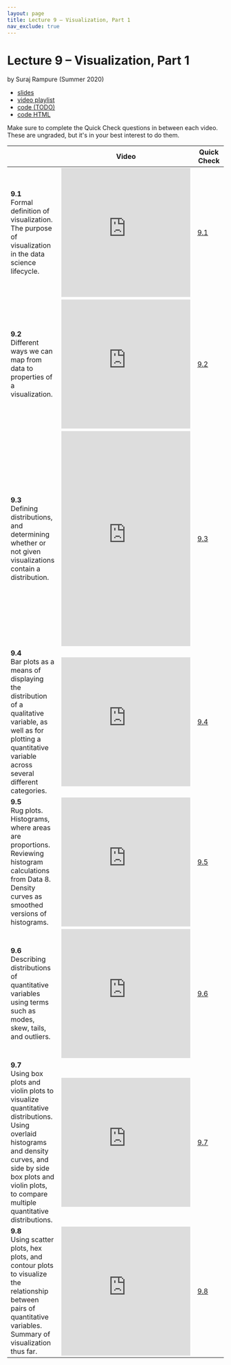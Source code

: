 ```yaml
---
layout: page
title: Lecture 9 – Visualization, Part 1
nav_exclude: true
---
```


# Lecture 9 – Visualization, Part 1

by Suraj Rampure (Summer 2020)

- [slides](https://docs.google.com/presentation/d/1TpwM15CBB0_jDMBH3cxeZFW69y-6yg9IIVHKrEoEPf4/edit#slide=id.p)
- [video playlist](https://www.youtube.com/playlist?list=PLQCcNQgUcDfoRWEe4n1MysJx3zCO5GwGi)
- [code (TODO)]()
- [code HTML](../../resources/assets/lectures/lec09/lec09.html)

Make sure to complete the Quick Check questions in between each video. These are ungraded, but it's in your best interest to do them.

<table>
<colgroup>
<col style="width: 25%" />
<col style="width: 25%" />
<col style="width: 25%" />
</colgroup>
<thead>
<tr class="header">
<th></th>
<th>Video</th>
<th>Quick Check</th>
</tr>
</thead>
<tbody>
<tr>
<td><strong>9.1</strong> <br>Formal definition of visualization. The purpose of visualization in the data science lifecycle.</td>
<td><iframe width="300" height="300" height src="https://youtube.com/embed/CFAmZPMvkxQ" frameborder="0" allow="accelerometer; autoplay; encrypted-media; gyroscope; picture-in-picture" allowfullscreen></iframe></td>
<td><a href="https://docs.google.com/forms/d/e/1FAIpQLSdXwxwx6JEjqys3EcjadBoMCMGUH9OSc3MJbzWOB34e9uEPjg/viewform" target="\_blank">9.1</a></td>
</tr>
<tr>
<td><strong>9.2</strong> <br>Different ways we can map from data to properties of a visualization.</td>
<td><iframe width="300" height="300" height src="https://youtube.com/embed/f1vjHpvEYLY" frameborder="0" allow="accelerometer; autoplay; encrypted-media; gyroscope; picture-in-picture" allowfullscreen></iframe></td>
<td><a href="https://docs.google.com/forms/d/e/1FAIpQLSdPXEUEla8m77mDkO04t9n-suMpdxU7pOvxR3tlW3sYIsFG4g/viewform" target="\_blank">9.2</a></td>
</tr>
<tr>
<td><strong>9.3</strong> <br>Defining distributions, and determining whether or not given visualizations contain a distribution.</td>
<td><iframe width="300" height="500" height src="https://youtube.com/embed/027kNDS-xw8" frameborder="0" allow="accelerometer; autoplay; encrypted-media; gyroscope; picture-in-picture" allowfullscreen></iframe></td>
<td><a href="https://docs.google.com/forms/d/e/1FAIpQLSfmpKWlPEOAke8LSzxe6VJvEbct-_qzNZMdlv7zSc-y_9wM3Q/viewform" target="\_blank">9.3</a></td>
</tr>
<tr>
<td><strong>9.4</strong> <br>Bar plots as a means of displaying the distribution of a qualitative variable, as well as for plotting a quantitative variable across several different categories.</td>
<td><iframe width="300" height="300" height src="https://youtube.com/embed/tf7V7b4J9hs" frameborder="0" allow="accelerometer; autoplay; encrypted-media; gyroscope; picture-in-picture" allowfullscreen></iframe></td>
<td><a href="https://docs.google.com/forms/d/e/1FAIpQLScT9JtJvCjyfOZDHO1dqPjGFWHF_RGqUuDXI4yPgW5WL7jx5Q/viewform" target="\_blank">9.4</a></td>
</tr>
<tr>
<td><strong>9.5</strong> <br>Rug plots. Histograms, where areas are proportions. Reviewing histogram calculations from Data 8. Density curves as smoothed versions of histograms.</td>
<td><iframe width="300" height="300" height src="https://youtube.com/embed/vpDpB2v9rWo" frameborder="0" allow="accelerometer; autoplay; encrypted-media; gyroscope; picture-in-picture" allowfullscreen></iframe></td>
<td><a href="https://docs.google.com/forms/d/e/1FAIpQLScGf7TZDFn4fG_v-_f9MiyuyWkwlpJI-ip5qLq4-NJmsog0pw/viewform" target="\_blank">9.5</a></td>
</tr>
<tr>
<td><strong>9.6</strong> <br>Describing distributions of quantitative variables using terms such as modes, skew, tails, and outliers.</td>
<td><iframe width="300" height="300" height src="https://youtube.com/embed/43fz5L-8BT0" frameborder="0" allow="accelerometer; autoplay; encrypted-media; gyroscope; picture-in-picture" allowfullscreen></iframe></td>
<td><a href="https://docs.google.com/forms/d/e/1FAIpQLSeMrkGPweXW46ehJsrHs7bluqB0zKtxBjjLHzsZ4IXWJrKqGA/viewform" target="\_blank">9.6</a></td>
</tr>
<tr>
<td><strong>9.7</strong> <br>Using box plots and violin plots to visualize quantitative distributions. Using overlaid histograms and density curves, and side by side box plots and violin plots, to compare multiple quantitative distributions.</td>
<td><iframe width="300" height="300" height src="https://youtube.com/embed/sDZSljMKkPw" frameborder="0" allow="accelerometer; autoplay; encrypted-media; gyroscope; picture-in-picture" allowfullscreen></iframe></td>
<td><a href="https://docs.google.com/forms/d/e/1FAIpQLSe_7ApHY-gR3jdstrTEcyQanpkxaDncAF9OkBk5sQ0ESQ2I6g/viewform" target="\_blank">9.7</a></td>
</tr>
<tr>
<td><strong>9.8</strong> <br>Using scatter plots, hex plots, and contour plots to visualize the relationship between pairs of quantitative variables. Summary of visualization thus far.</td>
<td><iframe width="300" height="300" height src="https://youtube.com/embed/Ty3hzmk8FIo" frameborder="0" allow="accelerometer; autoplay; encrypted-media; gyroscope; picture-in-picture" allowfullscreen></iframe></td>
<td><a href="https://docs.google.com/forms/d/e/1FAIpQLSerEgsciFtUUciH4Qs90BOV2XAPwHmyZpTnJKuJLH3tpsGCig/viewform" target="\_blank">9.8</a></td>
</tr>
